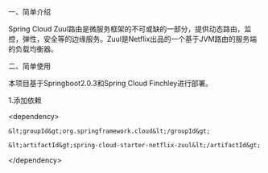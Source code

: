 一、简单介绍

Spring Cloud Zuul路由是微服务框架的不可或缺的一部分，提供动态路由，监控，弹性，安全等的边缘服务。Zuul是Netflix出品的一个基于JVM路由的服务端的负载均衡器。

二、简单使用

本项目基于Springboot2.0.3和Spring Cloud Finchley进行部署。

1.添加依赖

&lt;dependency&gt;

    &lt;groupId&gt;org.springframework.cloud&lt;/groupId&gt;

    &lt;artifactId&gt;spring-cloud-starter-netflix-zuul&lt;/artifactId&gt;

&lt;/dependency&gt;


